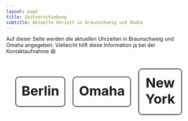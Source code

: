 ```yaml
---
layout: page
title: Zeitverschiebung
subtitle: Aktuelle Uhrzeit in Braunschweig und Omaha
---
```


Auf dieser Seite werden die aktuellen Uhrzeiten in Braunschweig und Omaha angegeben. Vielleicht hilft diese Information ja bei der Kontaktaufnahme 😄


<html>
<style>
    #clocks {
        text-align: center;
        font-size: x-large;
        display: inline-flex;
        flex-direction: row;
        align-items: center;
        margin-top: 15px;
        margin-bottom: 15px;
        margin-left: 15px;
        margin-right: 15px;
    }
    .clock {
        font-size: x-large;
        text-align: center;
        border: 2px solid #333;
        border-radius: 10px;
        padding: 15px;
        /*width: calc(100% - 40px); /* Adjusting box size */
        max-width: 400px;
        margin-top: 10px;
        margin-bottom: 10px;
        margin-left: 10px;
        margin-right: 10px;
    }
    .clock h2 {
        margin-top: 0;
        margin-bottom: 5px;
    }
</style>
<body>
<center>
<div id="clocks">
    <div id="berlin" class="clock">
        <h2>Berlin</h2>
        <div id="berlinTime"></div>
        <div id="berlinDate"></div>
    </div>
    <div id="Omaha" class="clock">
        <h2>Omaha</h2>
        <div id="omahaTime"></div>
    </div>
    <div id="newYork" class="clock">
        <h2>New York</h2>
        <div id="newYorkTime"></div>
    </div>
</div>

<script>
function updateClocks() {
    const berlinTime = new Date().toLocaleTimeString("de", {timeZone: "Europe/Berlin", hour: "numeric", minute: "2-digit"});
    document.getElementById("berlinTime").textContent = berlinTime;

    const berlinDate = new Date().toLocaleDateString("de", {timeZone: "Europe/Berlin", month: "long", day: "2-digit"});
    document.getElementById("berlinDate").textContent = berlinDate;

    const chicagoTime = new Date().toLocaleString("de", {timeZone: "America/Chicago"}).slice(0, -3);
    document.getElementById("omahaTime").textContent = chicagoTime;

    const newYorkTime = new Date().toLocaleString("de", {timeZone: "America/New_York"}).slice(0, -3);
    document.getElementById("newYorkTime").textContent = newYorkTime;
}

// Update clocks every second
setInterval(updateClocks, 1000);

// Initial update
updateClocks();
</script>
</center>
</body>
</html>